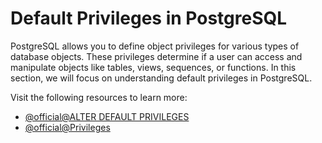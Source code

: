 # Default Privileges in PostgreSQL

PostgreSQL allows you to define object privileges for various types of database objects. These privileges determine if a user can access and manipulate objects like tables, views, sequences, or functions. In this section, we will focus on understanding default privileges in PostgreSQL.

Visit the following resources to learn more:

- [@official@ALTER DEFAULT PRIVILEGES](https://www.postgresql.org/docs/current/sql-alterdefaultprivileges.html)
- [@official@Privileges](https://www.postgresql.org/docs/current/ddl-priv.html)